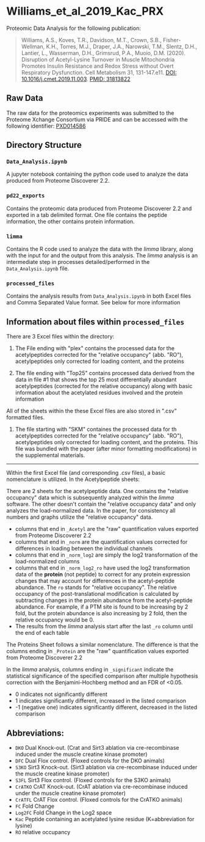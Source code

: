 # Williams_et_al_2019_Kac_PRX

Proteomic Data Analysis for the following publication:

> Williams, A.S., Koves, T.R., Davidson, M.T., Crown, S.B., Fisher-Wellman, K.H., Torres, M.J., Draper, J.A., Narowski, T.M., Slentz, D.H., Lantier, L., Wasserman, D.H., Grimsrud, P.A., Muoio, D.M. (2020). Disruption of Acetyl-Lysine Turnover in Muscle Mitochondria Promotes Insulin Resistance and Redox Stress without Overt Respiratory Dysfunction. Cell Metabolism 31, 131-147.e11. [DOI: 10.1016/j.cmet.2019.11.003](https://doi.org/10.1016/j.cmet.2019.11.003). [PMID: 31813822](https://pubmed.ncbi.nlm.nih.gov/31813822/)

## Raw Data
The raw data for the proteomics experiments was submitted to the Proteome Xchange Consortium via PRIDE and can be accessed with the following identifier:  [PXD014586](http://proteomecentral.proteomexchange.org/cgi/GetDataset?ID=PXD014586)

## Directory Structure

### `Data_Analysis.ipynb`
A jupyter notebook containing the python code used to analyze the data produced from Proteome Discoverer 2.2.

### `pd22_exports`
Contains the proteomic data produced from Proteome Discoverer 2.2 and exported in a tab delimited format. One file contains the peptide information, the other contains protein information.

### `limma`
Contains the R code used to analyze the data with the *limma* library, along with the input for and the output from this analysis. The *limma* analysis is an intermediate step in processes detailed/performed in the `Data_Analysis.ipynb` file.

### `processed_files`
Contains the analysis results from `Data_Analysis.ipynb` in both Excel files and Comma Separated Value format. See below for more information

## Information about files within `processed_files` 

There are 3 Excel files within the directory:
    
1. The File ending with "plex" contains the processed data for the acetylpeptides corrected for the "relative occupancy" (abb. "RO"), acetylpeptides only corrected for loading content, and the proteins

2. The file ending with "Top25" contains processed data derived from the data in file #1 that shows the top 25 most differentially abundant acetylpeptides (corrected for the relative occupancy) along with basic information about the acetylated residues involved and the protein information
    
All of the sheets within the these Excel files are also stored in ".csv" formatted files.

1. The file starting with "SKM" containes the processed data for th acetylpeptides corrected for the "relative occupancy" (abb. "RO"), acetylpeptides only corrected for loading content, and the proteins. This file was bundled with the paper (after minor formatting modifications) in the supplemental materials. 
___

Within the first Excel file (and corresponding .csv files), a basic nomenclature is utilized. 
In the Acetylpeptide sheets: 

   There are 2 sheets for the acetylpeptide data. One contains the "relative occupancy" data which is subsequently analyzed within the *limma* software. The other doesn't contain the "relative occupancy data" and only analyzes the load-normalized data. In the paper, for consistency all numbers and graphs utilize the "relative occupancy" data. 
    
- columns that end in `_Acetyl` are the "raw" quantification values exported from Proteome Discoverer 2.2
- columns that end in `_norm` are the quantification values corrected for differences in loading between the individual channels
- columns that end in `_norm_log2` are simply the log2 transformation of the load-normalized columns
- columns that end in `_norm_log2_ro` have used the log2 transformation data of the **protein** (not peptide) to correct for any protein expression changes that may account for differences in the acetyl-peptide abundance. The `ro` stands for "relative occupancy". The relative occupancy of the post-translational modification is calculated by subtracting changes in the protein abundance from the acetyl-peptide abundance. For example, if a PTM site is found to be increasing by 2 fold, but the protein abundance is also increasing by 2 fold, then the relative occupancy would be 0.
- The results from the *limma* analysis start after the last `_ro` column until the end of each table
    

The Proteins Sheet follows a similar nomenclature. The difference is that the columns ending in `_Protein` are the "raw" quantification values exported from Proteome Discoverer 2.2


In the *limma* analysis, columns ending in `_significant` indicate the statistical significance of the specified comparison after multiple hypothesis correction with the Benjamini-Hochberg method and an FDR of <0.05.
    
- 0 indicates not significantly different
- 1 indicates significantly different, increased in the listed comparison
- -1 (negative one) indicates significantly different, decreased in the listed comparison
    
    
## Abbreviations:

- `DKO` Dual Knock-out. (Crat and Sirt3 ablation via cre-recombinase induced under the muscle creatine kinase promoter)
- `DFC`  Dual Flox control. (Floxed controls for the DKO animals)
- `S3KO`  Sirt3 Knock-out. (Sirt3 ablation via cre-recombinase induced under the muscle creatine kinase promoter)
- `S3FL` Sirt3 Flox control. (Floxed controls for the S3KO animals)
- `CrATKO` CrAT Knock-out. (CrAT ablation via cre-recombinase induced under the muscle creatine kinase promoter)
- `CrATFL` CrAT Flox control. (Floxed controls for the CrATKO animals)
- `FC` Fold Change
- `Log2FC` Fold Change in the Log2 space
- `Kac` Peptide containing an acetylated lysine residue (K=abbreviation for lysine)
- `RO` relative occupancy
